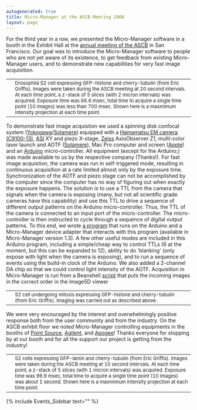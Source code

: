 ```yaml
---
autogenerated: true
title: Micro-Manager at the ASCB Meeting 2008
layout: page
---
```


For the third year in a row, we presented the Micro-Manager software in
a booth in the Exhibit Hall at the [annual meeting of the
ASCB](http://www.ascb.org/meetings/) in San Francisco. Our goal was to
introduce the Micro-Manager software to people who are not yet aware of
its existence, to get feedback from existing Micro-Manager users, and to
demonstrate new capabilities for very fast image acquisition.

|     |                                                                                                                                                                                                                                                                                                                                                                                                                                          |
|-----|------------------------------------------------------------------------------------------------------------------------------------------------------------------------------------------------------------------------------------------------------------------------------------------------------------------------------------------------------------------------------------------------------------------------------------------|
|     | <font size=-1>Drosophila S2 cell expressing GFP-histone and cherry-tubulin (from Eric Griffis). Images were taken during the ASCB meeting at 20 second intervals. At each time point, a z-stack of 5 slices (with 2 micron intervals) was acquired. Exposure time was 66.6 msec, total time to acquire a single time point (10 images) was less than 700 msec. Shown here is a maxmimum intensity projection at each time point. </font> |

To demonstrate fast image acquistion we used a spinning disk confocal
system
([Yokogawa](http://www.yokogawa.com/scanner/products/csuX1e.htm)/[Solamere](http://www.solameretech.com/))
equipped with a [Hamamatsu EM camera
(C9100-13)](http://sales.hamamatsu.com/en/products/system-division/cameras/all-uv-vis-ir-cameras/part-c9100-13.php),
[ASI](http://www.asiimaging.com/) XY and piezo X-stage,
[Zeiss](http://www.zeiss.com) AxioObserver Z1, multi-color laser launch
and AOTF ([Solamere](http://www.solameretech.com/)), Mac Pro computer
and screen ([Apple](http://www.apple.com)) and an
[Arduino](http://www.arduino.cc/) micro-controller. All equipment
(except for the Arduino;) was made available to us by the respective
company (Thanks!). For fast image acquistion, the camera was run in
self-triggered mode, resulting in continuous acquisition at a rate
limited almost only by the exposure time. Synchronization of the AOTF
and piezo stage can not be accomplished by the computer since the
computer has no way of figuring out when exactly the exposure happens.
The solution is to use a TTL from the camera that signals when the
camera is exposing (many, but not all scientific grade cameras have this
capability) and use this TTL to drive a sequence of different output
patterns on the Arduino micro-controller. Thus, the TTL of the camera is
connected to an input port of the micro-controller. The micro-controller
is then instructed to cycle through a sequence of digital output
patterns. To this end, we wrote [a
program](https://valelab.ucsf.edu/svn/micromanager2/branches/micromanager1.3/DeviceAdapters/Arduino/AOTFcontroller/AOTFcontroller.pde)
that runs on the Arduino and a Micro-Manager device adapter that
interacts with this program (available in Micro-Manager version 1.3). A
few other useful modes are included in this Arduino program, including a
simple/cheap way to control TTLs (6 at the moment, but this can be
expanded to 12), ability to do 'blanking' (only expose with light when
the camera is exposing), and to run a sequence of events using the
build-in clock of the Arduino. We also added a 2-channel DA chip so that
we could control light intensity of the AOTF. Acquisition in
Micro-Manager is run from a Beanshell
[script](http://valelab.ucsf.edu/~nico/MMwiki/images/3/3f/media/MultiFastZStackASI.bsh)
that puts the incoming images in the correct order in the Image5D viewer

|     |                                                                                                                                                             |
|-----|-------------------------------------------------------------------------------------------------------------------------------------------------------------|
|     | <font size=-1>S2 cell undergoing mitosis expressing GFP-histone and cherry-tubulin (from Eric Griffis). Imaging was carried out as described above. </font> |

We were very encouraged by the interest and overwhelmingly positive
response both from the user community and from the industry. On the ASCB
exhibit floor we noted Micro-Manager controlling equipments in the
booths of [Point
Source](http://www.point-source.com/newsview.asp?id=29),
[Agilent](http://www.till-photonics.com/Products/imic.php), and
[Apogee](http://www.ccd.com/)! Thanks everyone for stopping by at our
booth and for all the support our project is getting from the industry!

|     |                                                                                                                                                                                                                                                                                                                                                                                                                          |
|-----|--------------------------------------------------------------------------------------------------------------------------------------------------------------------------------------------------------------------------------------------------------------------------------------------------------------------------------------------------------------------------------------------------------------------------|
|     | <font size=-1>S2 cells expressing GFP-lamin and cherry-tubulin (from Eric Griffis). Images were taken during the ASCB meeting at 10 second intervals. At each time point, a z-stack of 5 slices (with 1 micron intervals) was acquired. Exposure time was 99.9 msec, total time to acquire a single time point (10 images) was about 1 second. Shown here is a maxmimum intensity projection at each time point. </font> |

  
{% include Events_Sidebar text="" %}
